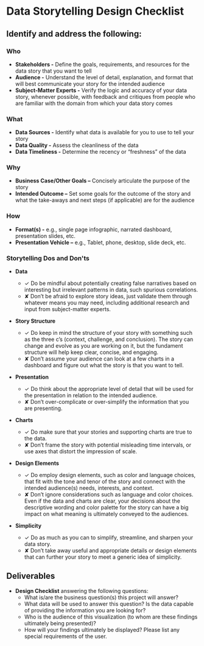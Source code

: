 # Data Storytelling Design Checklist

## Identify and address the following:

### Who
- **Stakeholders -** Define the goals, requirements, and resources for the data story that
you want to tell
- **Audience -** Understand the level of detail, explanation, and format that will best
communicate your story for the intended audience
- **Subject-Matter Experts -** Verify the logic and accuracy of your data story, whenever
possible, with feedback and critiques from people who are familiar with the domain
from which your data story comes

### What
- **Data Sources -** Identify what data is available for you to use to tell your story
- **Data Quality -** Assess the cleanliness of the data
- **Data Timeliness -** Determine the recency or “freshness” of the data

### Why
- **Business Case/Other Goals –** Concisely articulate the purpose of the story
- **Intended Outcome –** Set some goals for the outcome of the story and what the
take-aways and next steps (if applicable) are for the audience

### How
- **Format(s) -** e.g., single page infographic, narrated dashboard, presentation slides, etc.
- **Presentation Vehicle –** e.g., Tablet, phone, desktop, slide deck, etc.

### Storytelling Dos and Don'ts

- **Data**
    - ✓ Do be mindful about potentially creating false narratives based on interesting but irrelevant patterns in data, such spurious correlations.
    - ✘ Don’t be afraid to explore story ideas, just validate them through whatever means you may need, including additional research and input from subject-matter experts.

- **Story Structure**
    - ✓ Do keep in mind the structure of your story with something such as the three c’s (context, challenge, and conclusion). The story can change and evolve as you are working on it, but the fundament structure will help keep clear, concise, and engaging.
    - ✘ Don’t assume your audience can look at a few charts in a dashboard and figure out what the story is that you want to tell.

- **Presentation**
    - ✓ Do think about the appropriate level of detail that will be used for the presentation in relation to the intended audience.
    - ✘ Don’t over-complicate or over-simplify the information that you are presenting.
    
- **Charts**
    - ✓ Do make sure that your stories and supporting charts are true to the data. 
    - ✘ Don’t frame the story with potential misleading time intervals, or use axes that distort the impression of scale.
    
- **Design Elements**
    - ✓ Do employ design elements, such as color and language choices, that fit with the tone and tenor of the story and connect with the intended audience(s) needs, interests, and context.
    - ✘ Don’t ignore considerations such as language and color choices. Even if the data and charts are clear, your decisions about the descriptive wording and color palette for the story can have a big impact on what meaning is ultimately conveyed to the audiences.
    
- **Simplicity**
    - ✓ Do as much as you can to simplify, streamline, and sharpen your data story. 
    - ✘ Don’t take away useful and appropriate details or design elements that can further your story to meet a generic idea of simplicity.
    
## Deliverables

- **Design Checklist** answering the following questions:
    - What is/are the business question(s) this project will answer?
    - What data will be used to answer this question?  Is the data capable of providing the information you are looking for? 
    - Who is the audience of this visualization (to whom are these findings ultimately being presented)?
    - How will your findings ultimately be displayed?  Please list any special requirements of the user.